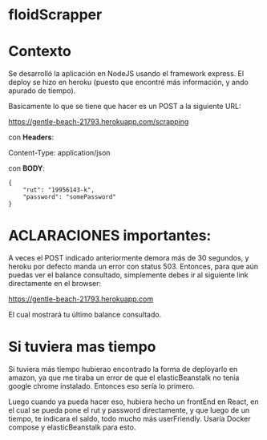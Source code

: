 # floidScrapper

# Contexto

Se desarrolló la aplicación en NodeJS usando el framework express. El deploy se hizo en heroku (puesto que encontré más información, y ando apurado de tiempo).

Basicamente lo que se tiene que hacer es un POST a la siguiente URL:

https://gentle-beach-21793.herokuapp.com/scrapping

con **Headers**:

Content-Type: application/json

con **BODY**:

```
{
    "rut": "19956143-k",
    "password": "somePassword"
}
```

# ACLARACIONES importantes:

A veces el POST indicado anteriormente demora más de 30 segundos, y heroku por defecto manda un error con status 503. Entonces, para que aún puedas ver el balance consultado, simplemente debes ir al siguiente link directamente en el browser:

https://gentle-beach-21793.herokuapp.com

El cual mostrará tu último balance consultado.

# Si tuviera mas tiempo

Si tuviera más tiempo hubierao encontrado la forma de deployarlo en amazon, ya que me tiraba un error de que el elasticBeanstalk no tenía google chrome instalado. Entonces eso sería lo primero.

Luego cuando ya pueda hacer eso, hubiera hecho un frontEnd en React, en el cual se pueda pone el rut y password directamente, y que luego de un tiempo, te indicara el saldo, todo mucho más userFriendly. Usaría Docker compose y elasticBeanstalk para esto.
